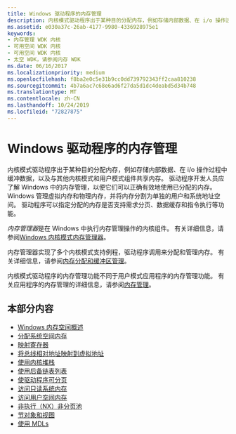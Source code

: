 ```yaml
---
title: Windows 驱动程序的内存管理
description: 内核模式驱动程序出于某种目的分配内存，例如存储内部数据、在 i/o 操作过程中缓冲数据，以及与其他内核模式和用户模式组件共享内存。
ms.assetid: e030a37c-26ab-4177-9980-4336928975e1
keywords:
- 内存管理 WDK 内核
- 可用空间 WDK 内核
- 可用空间 WDK 内核
- 太空 WDK，请参阅内存 WDK
ms.date: 06/16/2017
ms.localizationpriority: medium
ms.openlocfilehash: f8ba2e0c5e31b9cc0dd739792343ff2caa810238
ms.sourcegitcommit: 4b7a6ac7c68e6ad6f27da5d1dc4deabd5d34b748
ms.translationtype: MT
ms.contentlocale: zh-CN
ms.lasthandoff: 10/24/2019
ms.locfileid: "72827875"
---
```

# <a name="memory-management-for-windows-drivers"></a>Windows 驱动程序的内存管理


内核模式驱动程序出于某种目的分配内存，例如存储内部数据、在 i/o 操作过程中缓冲数据，以及与其他内核模式和用户模式组件共享内存。 驱动程序开发人员应了解 Windows 中的内存管理，以便它们可以正确有效地使用已分配的内存。 Windows 管理虚拟内存和物理内存，并将内存分割为单独的用户和系统地址空间。 驱动程序可以指定分配的内存是否支持需求分页、数据缓存和指令执行等功能。




*内存管理器*是在 Windows 中执行内存管理操作的内核组件。 有关详细信息，请参阅[Windows 内核模式内存管理器](windows-kernel-mode-memory-manager.md)。

内存管理器实现了多个内核模式支持例程，驱动程序调用来分配和管理内存。 有关详细信息，请参阅[内存分配和缓冲区管理](https://docs.microsoft.com/windows-hardware/drivers/ddi/_kernel/#memory-allocation-and-buffer-management)。

内核模式驱动程序的内存管理功能不同于用户模式应用程序的内存管理功能。 有关应用程序的内存管理的详细信息，请参阅[内存管理](https://docs.microsoft.com/windows/desktop/Memory/memory-management)。

## <a name="in-this-section"></a>本部分内容


-   [Windows 内存空间概述](overview-of-windows-memory-space.md)
-   [分配系统空间内存](allocating-system-space-memory.md)
-   [映射寄存器](map-registers.md)
-   [将总线相对地址映射到虚拟地址](mapping-bus-relative-addresses-to-virtual-addresses.md)
-   [使用内核堆栈](using-the-kernel-stack.md)
-   [使用后备链表列表](using-lookaside-lists.md)
-   [使驱动程序可分页](making-drivers-pageable.md)
-   [访问只读系统内存](accessing-read-only-system-memory.md)
-   [访问用户空间内存](accessing-user-space-memory.md)
-   [非执行（NX）非分页池](no-execute-nonpaged-pool.md)
-   [节对象和视图](section-objects-and-views.md)
-   [使用 MDLs](using-mdls.md)

 

 




